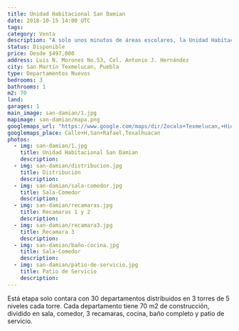 ```yaml
---
title: Unidad Habitacional San Damian
date: 2018-10-15 14:00 UTC
tags:
category: Venta
description: "A solo unos minutos de áreas escolares, la Unidad Habitacional San Damian se encuentran frente a Plaza Cristal; por lo que cuentan con vías rápidas de comunicación, amplias avenidas, cerca de áreas empresariales y comerciales." 
status: Disponible
price: Desde $497,000
address: Luis N. Morones No.53, Col. Antonio J. Hernández
city: San Martín Texmelucan, Puebla
type: Departamentos Nuevos
bedrooms: 3
bathrooms: 1
m2: 70
land: 
garages: 1
main_image: san-damian/1.jpg
mapimage: san-damian/mapa.png
googlemaps_url: "https://www.google.com/maps/dir/Zocalo+Texmelucan,+Hidalgo+Poniente+12,+Col+Centro,+74000+San+Mart%C3%ADn+Texmelucan+de+Labastida,+Pue.,+Mexico/19.289721,-98.4246526/@19.2857355,-98.4335603,16z/data=!4m9!4m8!1m5!1m1!1s0x85cfd47eb7fe7e05:0x82ec6fa23af5aa23!2m2!1d-98.4355089!2d19.2828984!1m0!3e0?hl=es_MX"
googlemaps_place: Calle+H,San+Rafael,Texalhuacan
photos:
  - img: san-damian/1.jpg
    title: Unidad Habitacional San Damian
    description:
  - img: san-damian/distribucion.jpg
    title: Distribución
    description:
  - img: san-damian/sala-comedor.jpg
    title: Sala-Comedor
    description:
  - img: san-damian/recamaras.jpg
    title: Recamaras 1 y 2
    description:
  - img: san-damian/recamara3.jpg
    title: Recamara 3
    description:
  - img: san-damian/baño-cocina.jpg
    title: Sala-Comedor
    description:
  - img: san-damian/patio-de-servicio.jpg
    title: Patio de Servicio
    description:
---
```



Está etapa solo contara con 30 departamentos distribuidos en 3 torres de 5 niveles cada torre.
Cada departamento tiene 70 m2 de construcción, dividido en sala, comedor, 3 recamaras, cocina, baño completo y patio de servicio.